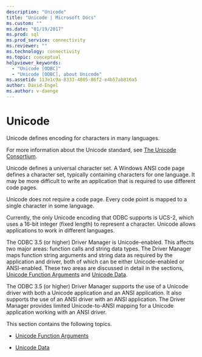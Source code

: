 ```yaml
---
description: "Unicode"
title: "Unicode | Microsoft Docs"
ms.custom: ""
ms.date: "01/19/2017"
ms.prod: sql
ms.prod_service: connectivity
ms.reviewer: ""
ms.technology: connectivity
ms.topic: conceptual
helpviewer_keywords: 
  - "Unicode [ODBC]"
  - "Unicode [ODBC], about Unicode"
ms.assetid: 113e1c9a-8333-4805-86f2-e4b57ab816a5
author: David-Engel
ms.author: v-daenge
---
```

# Unicode
Unicode defines encoding for characters in many languages.  
  
 For more information about the Unicode standard, see [The Unicode Consortium](https://www.unicode.org).  
  
 Unicode defines a universal character set. A Windows ANSI code page defines a character set, typically containing characters for one language. It may be more difficult to write an application that is required to use different code pages.  
  
 Unicode does not require a code page. Every code point is mapped to a single character in some language.  
  
 Currently, the only Unicode encoding that ODBC supports is UCS-2, which uses a 16-bit integer (fixed length) to represent a character. Unicode allows applications to work in different languages.  
  
 The ODBC 3.5 (or higher) Driver Manager is Unicode-enabled. This affects two major areas: function calls and string data types. The Driver Manager maps function string arguments and string data as required by the application and driver, both of which can be either Unicode-enabled or ANSI-enabled. These two areas are discussed in detail in the sections, [Unicode Function Arguments](../../../odbc/reference/develop-app/unicode-function-arguments.md) and [Unicode Data](../../../odbc/reference/develop-app/unicode-data.md).  
  
 The ODBC 3.5 (or higher) Driver Manager supports the use of a Unicode driver with both a Unicode application and an ANSI application. It also supports the use of an ANSI driver with an ANSI application. The Driver Manager provides limited Unicode-to-ANSI mapping for a Unicode application working with an ANSI driver.  
  
 This section contains the following topics.  
  
-   [Unicode Function Arguments](../../../odbc/reference/develop-app/unicode-function-arguments.md)  
  
-   [Unicode Data](../../../odbc/reference/develop-app/unicode-data.md)

